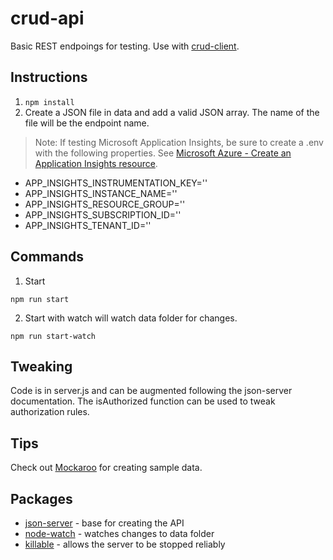 # crud-api

Basic REST endpoings for testing. Use with [crud-client](https://github.com/jmlivingston/crud-client).

## Instructions

1. `npm install`
2. Create a JSON file in data and add a valid JSON array. The name of the file will be the endpoint name.

> Note: If testing Microsoft Application Insights, be sure to create a .env with the following properties. See [Microsoft Azure - Create an Application Insights resource](https://learn.microsoft.com/en-us/azure/azure-monitor/app/create-new-resource).

- APP_INSIGHTS_INSTRUMENTATION_KEY=''
- APP_INSIGHTS_INSTANCE_NAME=''
- APP_INSIGHTS_RESOURCE_GROUP=''
- APP_INSIGHTS_SUBSCRIPTION_ID=''
- APP_INSIGHTS_TENANT_ID=''

## Commands

1. Start

`npm run start`

2. Start with watch will watch data folder for changes.

`npm run start-watch`

## Tweaking

Code is in server.js and can be augmented following the json-server documentation. The isAuthorized function can be used to tweak authorization rules.

## Tips

Check out [Mockaroo](https://mockaroo.com) for creating sample data.

## Packages

- [json-server](https://www.npmjs.com/package/json-server) - base for creating the API
- [node-watch](https://www.npmjs.com/package/node-watch) - watches changes to data folder
- [killable](https://www.npmjs.com/package/killable) - allows the server to be stopped reliably
